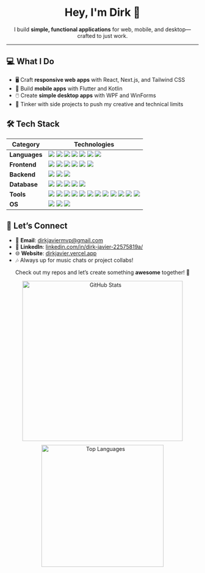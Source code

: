<p align="center">
  <h1 align="center">Hey, I'm Dirk 👋</h1>
  <p align="center">
    I build <strong>simple, functional applications</strong> for web, mobile, and desktop—crafted to just work.
  </p>
</p>

---

## 💻 What I Do
- 🖥️ Craft <strong>responsive web apps</strong> with React, Next.js, and Tailwind CSS
- 📱 Build <strong>mobile apps</strong> with Flutter and Kotlin
- 🖱️ Create <strong>simple desktop apps</strong> with WPF and WinForms
- 🚀 Tinker with side projects to push my creative and technical limits

## 🛠️ Tech Stack

| **Category**       | **Technologies**                                                                                                                                                                                                                                                                                                                                                                                                                                                                                              |
|--------------------|--------------------------------------------------------------------------------------------------------------------------------------------------------------------------------------------------------------------------------------------------------------------------------------------------------------------------------------------------------------------------------------------------------------------------------------------------------------------------------------------------------------|
| **Languages**      | <img src="https://img.shields.io/badge/Python-3776AB?style=flat&logo=python&logoColor=white"> <img src="https://img.shields.io/badge/JavaScript-F7DF1E?style=flat&logo=javascript&logoColor=black"> <img src="https://img.shields.io/badge/Dart-0175C2?style=flat&logo=dart&logoColor=white"> <img src="https://img.shields.io/badge/C%23-239120?style=flat&logo=c-sharp&logoColor=white"> <img src="https://img.shields.io/badge/C++-00599C?style=flat&logo=c%2B%2B&logoColor=white"> <img src="https://img.shields.io/badge/Kotlin-0095D5?style=flat&logo=kotlin&logoColor=white"> <img src="https://img.shields.io/badge/Java-ED8B00?style=flat&logo=java&logoColor=white"> |
| **Frontend**       | <img src="https://img.shields.io/badge/React-61DAFB?style=flat&logo=react&logoColor=black"> <img src="https://img.shields.io/badge/Bootstrap-563D7C?style=flat&logo=bootstrap&logoColor=white"> <img src="https://img.shields.io/badge/Tailwind_CSS-38B2AC?style=flat&logo=tailwind-css&logoColor=white"> <img src="https://img.shields.io/badge/HTML5-E34F26?style=flat&logo=html5&logoColor=white"> <img src="https://img.shields.io/badge/CSS3-1572B6?style=flat&logo=css3&logoColor=white"> <img src="https://img.shields.io/badge/WPF-0078D6?style=flat&logo=dotnet&logoColor=white"> |
| **Backend**        | <img src="https://img.shields.io/badge/Flask-000000?style=flat&logo=flask&logoColor=white"> <img src="https://img.shields.io/badge/Node.js-339933?style=flat&logo=node.js&logoColor=white"> <img src="https://img.shields.io/badge/Express-000000?style=flat&logo=express&logoColor=white">                                                                                                                                                                                                                   |
| **Database**       | <img src="https://img.shields.io/badge/MySQL-4479A1?style=flat&logo=mysql&logoColor=white"> <img src="https://img.shields.io/badge/MariaDB-003545?style=flat&logo=mariadb&logoColor=white"> <img src="https://img.shields.io/badge/SQLite-003B57?style=flat&logo=sqlite&logoColor=white"> <img src="https://img.shields.io/badge/MongoDB-47A248?style=flat&logo=mongodb&logoColor=white"> <img src="https://img.shields.io/badge/Firebase-FFCA28?style=flat&logo=firebase&logoColor=black">                                                                 |
| **Tools**          | <img src="https://img.shields.io/badge/Git-F05032?style=flat&logo=git&logoColor=white"> <img src="https://img.shields.io/badge/Vite-646CFF?style=flat&logo=vite&logoColor=white"> <img src="https://img.shields.io/badge/VS_Code-007ACC?style=flat&logo=visual-studio-code&logoColor=white"> <img src="https://img.shields.io/badge/Figma-F24E1E?style=flat&logo=figma&logoColor=white"> <img src="https://img.shields.io/badge/Trello-0052CC?style=flat&logo=trello&logoColor=white"> <img src="https://img.shields.io/badge/Visual_Studio-5C2D91?style=flat&logo=visual-studio&logoColor=white"> <img src="https://img.shields.io/badge/Notepad++-90E59A?style=flat&logo=notepadplusplus&logoColor=black"> <img src="https://img.shields.io/badge/Arduino-00979D?style=flat&logo=arduino&logoColor=white"> <img src="https://img.shields.io/badge/Nano-4EAA25?style=flat&logo=gnu&logoColor=white"> <img src="https://img.shields.io/badge/Android_Studio-3DDC84?style=flat&logo=android-studio&logoColor=white"> <img src="https://img.shields.io/badge/Eclipse-2C2255?style=flat&logo=eclipse&logoColor=white"> <img src="https://img.shields.io/badge/JetBrains-000000?style=flat&logo=jetbrains&logoColor=white"> |
| **OS**             | <img src="https://img.shields.io/badge/Windows-0078D6?style=flat&logo=windows&logoColor=white"> <img src="https://img.shields.io/badge/Ubuntu-E95420?style=flat&logo=ubuntu&logoColor=white"> <img src="https://img.shields.io/badge/Debian-A81D33?style=flat&logo=debian&logoColor=white">                                                                                                                                                                                                                  |


## 🎯 Let’s Connect
- 📧 **Email**: [dirkjaviermvp@gmail.com](mailto:dirkjaviermvp@gmail.com)
- 💼 **LinkedIn**: [linkedin.com/in/dirk-javier-22575819a/](https://linkedin.com/in/dirk-javier-22575819a/)
- 🌐 **Website**: [dirkjavier.vercel.app](https://dirkjavier.vercel.app)
- 🎶 Always up for music chats or project collabs!

<p align="center">
  Check out my repos and let’s create something <strong>awesome</strong> together! 🚀
</p>
<p align="center">
  <div align="center" style="display: flex; justify-content: center; gap: 10px; flex-wrap: wrap;">
    <img src="https://github-readme-stats.vercel.app/api?username=DirkSteven&show_icons=true&theme=radical&hide_border=true" alt="GitHub Stats" width="420"/>
    <img src="https://github-readme-stats.vercel.app/api/top-langs/?username=DirkSteven&layout=compact&theme=radical&hide_border=true" alt="Top Languages" width="320"/>
  </div>
</p>
